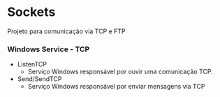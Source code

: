 # Sockets
Projeto para comunicação via TCP e FTP

### Windows Service - TCP
- ListenTCP
  * Serviço Windows responsável por ouvir uma comunicação TCP.
- Send/SendTCP
  * Serviço Windows responsável por enviar mensagens via TCP
